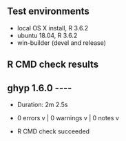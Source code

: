 ## Test environments
* local OS X install, R 3.6.2
* ubuntu 18.04, R 3.6.2
* win-builder (devel and release)

## R CMD check results
## ghyp 1.6.0 ----
  * Duration: 2m 2.5s
  * 0 errors v | 0 warnings v | 0 notes v

  * R CMD check succeeded

